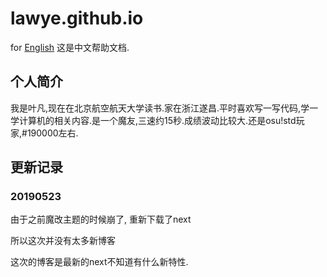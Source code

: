 # lawye.github.io

for [English](./README.md)
这是中文帮助文档.

## 个人简介

我是叶凡,现在在北京航空航天大学读书.家在浙江遂昌.平时喜欢写一写代码,学一学计算机的相关内容.是一个魔友,三速约15秒.成绩波动比较大.还是osu!std玩家,#190000左右.

## 更新记录

### 20190523

由于之前魔改主题的时候崩了, 重新下载了next

所以这次并没有太多新博客

这次的博客是最新的next不知道有什么新特性.